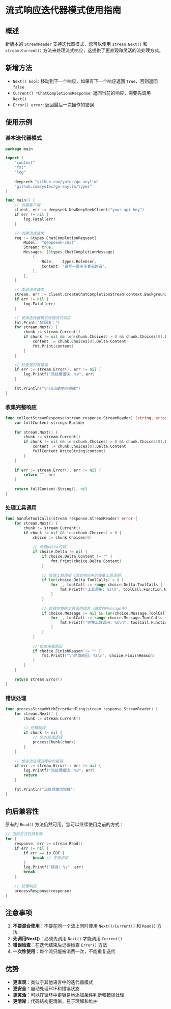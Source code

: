 # 流式响应迭代器模式使用指南

## 概述

新版本的 `StreamReader` 支持迭代器模式，您可以使用 `stream.Next()` 和 `stream.Current()` 方法来处理流式响应，这提供了更直观和灵活的流处理方式。

## 新增方法

- `Next() bool`: 移动到下一个响应，如果有下一个响应返回 `true`，否则返回 `false`
- `Current() *ChatCompletionsResponse`: 返回当前的响应，需要先调用 `Next()`
- `Error() error`: 返回最后一次操作的错误

## 使用示例

### 基本迭代器模式

```go
package main

import (
    "context"
    "fmt"
    "log"
    
    deepseek "github.com/yu1ec/go-anyllm"
    "github.com/yu1ec/go-anyllm/types"
)

func main() {
    // 创建客户端
    client, err := deepseek.NewDeepSeekClient("your-api-key")
    if err != nil {
        log.Fatal(err)
    }

    // 创建流式请求
    req := &types.ChatCompletionRequest{
        Model:  "deepseek-chat",
        Stream: true,
        Messages: []types.ChatCompletionMessage{
            {
                Role:    types.RoleUser,
                Content: "请写一首关于春天的诗",
            },
        },
    }

    // 发送流式请求
    stream, err := client.CreateChatCompletionStream(context.Background(), req)
    if err != nil {
        log.Fatal(err)
    }

    // 使用迭代器模式处理流式响应
    fmt.Print("AI回复：")
    for stream.Next() {
        chunk := stream.Current()
        if chunk != nil && len(chunk.Choices) > 0 && chunk.Choices[0].Delta != nil {
            content := chunk.Choices[0].Delta.Content
            fmt.Print(content)
        }
    }

    // 检查是否有错误
    if err := stream.Error(); err != nil {
        log.Printf("流处理错误: %v", err)
    }
    
    fmt.Println("\n\n流式响应完成")
}
```

### 收集完整响应

```go
func collectStreamResponse(stream response.StreamReader) (string, error) {
    var fullContent strings.Builder
    
    for stream.Next() {
        chunk := stream.Current()
        if chunk != nil && len(chunk.Choices) > 0 && chunk.Choices[0].Delta != nil {
            content := chunk.Choices[0].Delta.Content
            fullContent.WriteString(content)
        }
    }
    
    if err := stream.Error(); err != nil {
        return "", err
    }
    
    return fullContent.String(), nil
}
```

### 处理工具调用

```go
func handleToolCalls(stream response.StreamReader) error {
    for stream.Next() {
        chunk := stream.Current()
        if chunk != nil && len(chunk.Choices) > 0 {
            choice := chunk.Choices[0]
            
            // 处理delta内容
            if choice.Delta != nil {
                if choice.Delta.Content != "" {
                    fmt.Print(choice.Delta.Content)
                }
                
                // 处理工具调用（流式响应中的增量工具调用）
                if len(choice.Delta.ToolCalls) > 0 {
                    for _, toolCall := range choice.Delta.ToolCalls {
                        fmt.Printf("工具调用: %s\n", toolCall.Function.Name)
                    }
                }
                
                // 处理完整的工具调用信息（通常在Message中）
                if choice.Message != nil && len(choice.Message.ToolCalls) > 0 {
                    for _, toolCall := range choice.Message.ToolCalls {
                        fmt.Printf("完整工具调用: %s\n", toolCall.Function.Name)
                    }
                }
            }
            
            // 检查完成原因
            if choice.FinishReason != "" {
                fmt.Printf("\n完成原因: %s\n", choice.FinishReason)
            }
        }
    }
    
    return stream.Error()
}
```

### 错误处理

```go
func processStreamWithErrorHandling(stream response.StreamReader) {
    for stream.Next() {
        chunk := stream.Current()
        
        // 处理响应
        if chunk != nil {
            // 您的处理逻辑
            processChunk(chunk)
        }
    }
    
    // 检查流处理过程中的错误
    if err := stream.Error(); err != nil {
        log.Printf("流处理错误: %v", err)
        return
    }
    
    fmt.Println("流处理成功完成")
}
```

## 向后兼容性

原有的 `Read()` 方法仍然可用，您可以继续使用之前的方式：

```go
// 旧的方式仍然有效
for {
    response, err := stream.Read()
    if err != nil {
        if err == io.EOF {
            break // 正常结束
        }
        log.Printf("错误: %v", err)
        break
    }
    
    // 处理响应
    processResponse(response)
}
```

## 注意事项

1. **不要混合使用**：不要在同一个流上同时使用 `Next()/Current()` 和 `Read()` 方法
2. **先调用Next()**：必须先调用 `Next()` 才能调用 `Current()`
3. **错误检查**：在迭代结束后记得检查 `Error()` 方法
4. **一次性使用**：每个流只能被消费一次，不能重复迭代

## 优势

- **更直观**：类似于其他语言中的迭代器模式
- **更安全**：自动处理EOF和错误状态
- **更灵活**：可以在循环中更容易地添加条件判断和错误处理
- **更清晰**：代码结构更清晰，易于理解和维护 